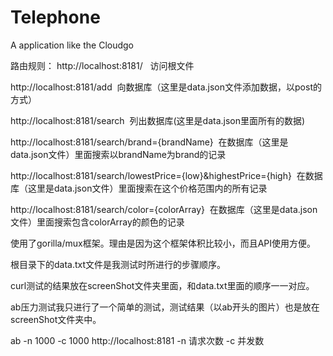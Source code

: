 # Telephone
A application like the Cloudgo


路由规则：
http://localhost:8181/   访问根文件

http://localhost:8181/add  向数据库（这里是data.json文件添加数据，以post的方式）

http://localhost:8181/search  列出数据库(这里是data.json里面所有的数据)

http://localhost:8181/search/brand={brandName}  在数据库（这里是data.json文件）里面搜索以brandName为brand的记录

http://localhost:8181/search/lowestPrice={low}&highestPrice={high}  在数据库（这里是data.json文件）里面搜索在这个价格范围内的所有记录

http://localhost:8181/search/color={colorArray}  在数据库（这里是data.json文件）里面搜索包含colorArray的颜色的记录


使用了gorilla/mux框架。理由是因为这个框架体积比较小，而且API使用方便。

根目录下的data.txt文件是我测试时所进行的步骤顺序。

curl测试的结果放在screenShot文件夹里面，和data.txt里面的顺序一一对应。

ab压力测试我只进行了一个简单的测试，测试结果（以ab开头的图片）也是放在screenShot文件夹中。

ab -n 1000 -c 1000 http://localhost:8181
-n 请求次数
-c 并发数

